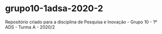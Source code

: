 # grupo10-1adsa-2020-2
Repositório criado para a disciplina de Pesquisa e Inovação - Grupo 10 - 1º ADS - Turma A - 2020/2
